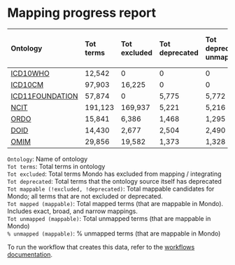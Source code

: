 # Mapping progress report
| Ontology                                         | Tot terms   | Tot excluded   | Tot deprecated   | Tot deprecated unmapped   | Tot mappable _(!excluded, !deprecated)_   | Tot mapped _(mappable)_   | Tot unmapped _(mappable)_   | % unmapped _(mappable)_   |
|:-------------------------------------------------|:------------|:---------------|:-----------------|:--------------------------|:------------------------------------------|:--------------------------|:----------------------------|:--------------------------|
| [ICD10WHO](./unmapped_icd10who.md)               | 12,542      | 0              | 0                | 0                         | 12,542                                    | 209                       | 12,333                      | 98.3%                     |
| [ICD10CM](./unmapped_icd10cm.md)                 | 97,903      | 16,225         | 0                | 0                         | 81,678                                    | 2,050                     | 79,628                      | 97.5%                     |
| [ICD11FOUNDATION](./unmapped_icd11foundation.md) | 57,874      | 0              | 5,775            | 5,772                     | 52,099                                    | 4,130                     | 47,969                      | 92.1%                     |
| [NCIT](./unmapped_ncit.md)                       | 191,123     | 169,937        | 5,221            | 5,216                     | 15,965                                    | 3,841                     | 12,124                      | 75.9%                     |
| [ORDO](./unmapped_ordo.md)                       | 15,841      | 6,386          | 1,468            | 1,295                     | 9,455                                     | 9,227                     | 228                         | 2.4%                      |
| [DOID](./unmapped_doid.md)                       | 14,430      | 2,677          | 2,504            | 2,490                     | 11,751                                    | 11,668                    | 83                          | 0.7%                      |
| [OMIM](./unmapped_omim.md)                       | 29,856      | 19,582         | 1,373            | 1,328                     | 8,902                                     | 8,854                     | 48                          | 0.5%                      |

`Ontology`: Name of ontology  
`Tot terms`: Total terms in ontology  
`Tot excluded`: Total terms Mondo has excluded from mapping / integrating  
`Tot deprecated`: Total terms that the ontology source itself has deprecated  
`Tot mappable (!excluded, !deprecated)`: Total mappable candidates for Mondo; all terms that are not excluded or 
deprecated.  
`Tot mapped (mappable)`: Total mapped terms (that are mappable in Mondo). Includes exact, broad, and narrow mappings.  
`Tot unmapped (mappable)`: Total unmapped terms (that are mappable in Mondo)  
`% unmapped (mappable)`: % unmapped terms (that are mappable in Mondo)

To run the workflow that creates this data, refer to the [workflows documentation](../developer/workflows.md).